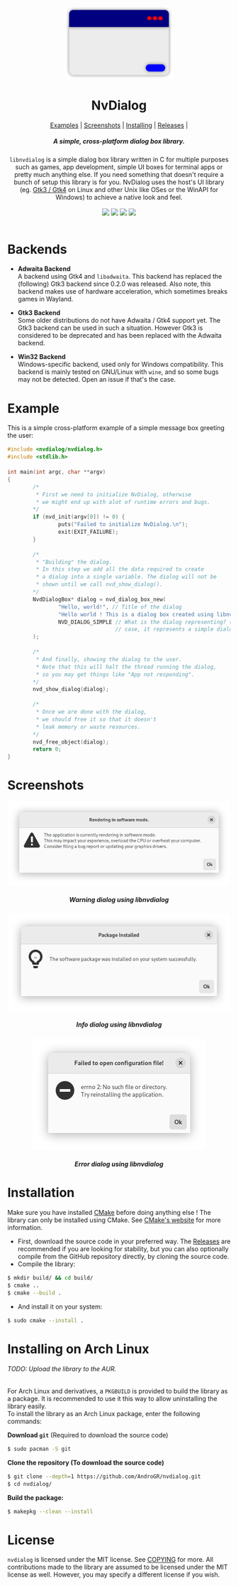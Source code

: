<div align="center">
        <img src="assets/logo-new.svg" width="244">
        <h1>NvDialog</h1>
        <a href="#example">Examples</a> | 
        <a href="#screenshots">Screenshots</a> |
        <a href="#installation">Installing</a> |
        <a href="https://github.com/AndroGR/nvdialog/releases">Releases</a> |
        <h5><b>A simple, cross-platform dialog box library.</b></h5>
<code>libnvdialog</code> is a simple dialog box library written in C
for multiple purposes such as games, app development, simple UI boxes for terminal apps or pretty much anything else. If you need something that doesn't require a bunch of setup this library is for you. NvDialog uses the host's UI library (eg. <a href="https://gtk.org">Gtk3 / Gtk4</a> on Linux and other Unix like OSes or the WinAPI for Windows) to achieve a native look and feel.
<!-- TODO: When custom CSS support is added, make sure to add it to the README. -->
<br>
<br>
<img src="https://img.shields.io/github/license/AndroGR/nvdialog">
<img src="https://img.shields.io/github/repo-size/AndroGR/nvdialog">
<img src="https://img.shields.io/github/issues/AndroGR/nvdialog">
<img src="https://img.shields.io/github/commits-since/AndroGR/nvdialog/v0.2.0">
<br> <br>
</div>

# Backends
- **Adwaita Backend**\
A backend using Gtk4 and `libadwaita`. This backend has replaced the (following) Gtk3 backend since 0.2.0 was released. Also note, this backend makes use of hardware acceleration, which sometimes breaks games in Wayland.

- **Gtk3 Backend**\
Some older distributions do not have Adwaita / Gtk4 support yet. The Gtk3 backend can be used in such a situation. However Gtk3 is considered to be deprecated and has been replaced with the Adwaita backend.
- **Win32 Backend**\
Windows-specific backend, used only for Windows compatibility. This backend is mainly tested on GNU/Linux with `wine`, and so some bugs may not be detected. Open an issue if that's the case.

# Example
This is a simple cross-platform example of a simple message box greeting the user:
```c
#include <nvdialog/nvdialog.h>
#include <stdlib.h>

int main(int argc, char **argv)
{
        /*
         * First we need to initialize NvDialog, otherwise
         * we might end up with alot of runtime errors and bugs.
        */
        if (nvd_init(argv[0]) != 0) {
                puts("Failed to initialize NvDialog.\n");
                exit(EXIT_FAILURE);
        }

        /*
         * "Building" the dialog.
         * In this step we add all the data required to create
         * a dialog into a single variable. The dialog will not be
         * shown until we call nvd_show_dialog().
        */
        NvdDialogBox* dialog = nvd_dialog_box_new(
                "Hello, world!", // Title of the dialog
                "Hello world ! This is a dialog box created using libnvdialog!", // Message of the dialog
                NVD_DIALOG_SIMPLE // What is the dialog representing? (Eg a warning). In this
                                  // case, it represents a simple dialog with no context.
        );

        /*
         * And finally, showing the dialog to the user.
         * Note that this will halt the thread running the dialog,
         * so you may get things like "App not responding".
        */
        nvd_show_dialog(dialog);

        /*
         * Once we are done with the dialog,
         * we should free it so that it doesn't
         * leak memory or waste resources.
        */
        nvd_free_object(dialog);
        return 0;
}
```

# Screenshots
<div align="center">
        <img src="assets/warning_scr.png"></img>
        <h5><i>Warning dialog using libnvdialog</i></h5>
<img src="assets/info_scr.png"></img>
        <h5><i>Info dialog using libnvdialog</i></h5>
<img src="assets/error_scr.png"></img>
        <h5><i>Error dialog using libnvdialog</i></h5>
</div>

# Installation
Make sure you have installed [CMake](https://cmake.org) before doing anything else ! The library can only be installed using CMake. See [CMake's website](https://cmake.org/) for more information.
- First, download the source code in your preferred way. The [Releases](https://github.com/AndroGR/nvdialog/releases/) are recommended if you are looking for stability, but you can also optionally compile from
the GitHub repository directly, by cloning the source code.
- Compile the library:
```sh
$ mkdir build/ && cd build/
$ cmake ..
$ cmake --build .
```

- And install it on your system:
```sh
$ sudo cmake --install .
```

# Installing on Arch Linux
###### *TODO: Upload the library to the AUR.*
For Arch Linux and derivatives, a `PKGBUILD` is provided to build the library as a package. It is recommended to use it this way to allow uninstalling the library easily.\
To install the library as an Arch Linux package, enter the following commands:

**Download `git`** (Required to download the source code)
```bash
$ sudo pacman -S git
```
**Clone the repository (To download the source code)**
```bash
$ git clone --depth=1 https://github.com/AndroGR/nvdialog.git
$ cd nvdialog/
```
**Build the package:**
```bash
$ makepkg --clean --install
```

# License
`nvdialog` is licensed under the MIT license. See [COPYING](./COPYING) for more.
All contributions made to the library are assumed to be licensed under the MIT license as well. However, you may specify a different license if you wish.
